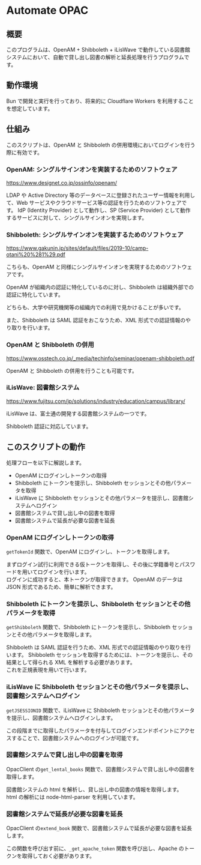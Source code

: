 # Automate OPAC

## 概要

このプログラムは、OpenAM + Shibboleth + iLisWave で動作している図書館システムにおいて、自動で貸し出し図書の解析と延長処理を行うプログラムです。

## 動作環境

Bun で開発と実行を行っており、将来的に Cloudflare Workers を利用することを想定しています。

## 仕組み

このスクリプトは、OpenAM と Shibboleth の併用環境においてログインを行う際に有効です。

### OpenAM: シングルサインオンを実装するためのソフトウェア

https://www.designet.co.jp/ossinfo/openam/

LDAP や Active Directory 等のデータベースに登録されたユーザー情報を利用して、Web サービスやクラウドサービス等の認証を行うためのソフトウェアです。
IdP (Identity Provider) として動作し、SP (Service Provider) として動作するサービスに対して、シングルサインオンを実現します。

### Shibboleth: シングルサインオンを実装するためのソフトウェア

https://www.gakunin.jp/sites/default/files/2019-10/camp-otani%20%281%29.pdf

こちらも、OpenAM と同様にシングルサインオンを実現するためのソフトウェアです。

OpenAM が組織内の認証に特化しているのに対し、Shibboleth は組織外部での認証に特化しています。

どちらも、大学や研究機関等の組織内での利用で見かけることが多いです。

また、Shibboleth は SAML 認証をおこなうため、XML 形式での認証情報のやり取りを行います。

### OpenAM と Shibboleth の併用

https://www.osstech.co.jp/_media/techinfo/seminar/openam-shibboleth.pdf

OpenAM と Shibboleth の併用を行うことも可能です。

### iLisWave: 図書館システム

https://www.fujitsu.com/jp/solutions/industry/education/campus/library/

iLisWave は、富士通の開発する図書館システムの一つです。

Shibboleth 認証に対応しています。

## このスクリプトの動作

処理フローを以下に解説します。

- OpenAM にログインしトークンの取得
- Shibboleth にトークンを提示し、Shibboleth セッションとその他パラメータを取得
- iLisWave に Shibboleth セッションとその他パラメータを提示し、図書館システムへログイン
- 図書館システムで貸し出し中の図書を取得
- 図書館システムで延長が必要な図書を延長

### OpenAM にログインしトークンの取得

`getTokenId` 関数で、OpenAM にログインし、トークンを取得します。

まずログイン試行に利用できる仮トークンを取得し、その後に学籍番号とパスワードを用いてログインを行います。  
ログインに成功すると、本トークンが取得できます。
OpenAM のデータは JSON 形式であるため、簡単に解析できます。

### Shibboleth にトークンを提示し、Shibboleth セッションとその他パラメータを取得

`getShibboleth` 関数で、Shibboleth にトークンを提示し、Shibboleth セッションとその他パラメータを取得します。

Shibboleth は SAML 認証を行うため、XML 形式での認証情報のやり取りを行います。
Shibboleth セッションを取得するためには、トークンを提示し、その結果として得られる XML を解析する必要があります。  
これを正規表現を用いて行います。

### iLisWave に Shibboleth セッションとその他パラメータを提示し、図書館システムへログイン

`getJSESSIONID` 関数で、iLisWave に Shibboleth セッションとその他パラメータを提示し、図書館システムへログインします。

この段階までに取得したパラメータを付与してログインエンドポイントにアクセスすることで、図書館システムへのログインが可能です。

### 図書館システムで貸し出し中の図書を取得

OpacClient の`get_lental_books` 関数で、図書館システムで貸し出し中の図書を取得します。

図書館システムの html を解析し、貸し出し中の図書の情報を取得します。  
html の解析には node-html-parser を利用しています。

### 図書館システムで延長が必要な図書を延長

OpacClient の`extend_book` 関数で、図書館システムで延長が必要な図書を延長します。

この関数を呼び出す前に、`_get_apache_token` 関数を呼び出し、Apache のトークンを取得しておく必要があります。

